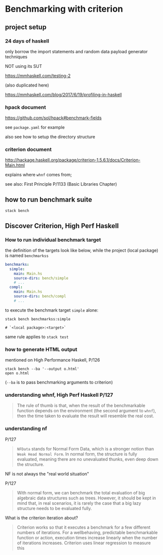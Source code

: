 # Benchmarking with criterion

## project setup

### 24 days of haskell

only borrow the import statements and random data payload generator
techniques

NOT using its SUT

<https://mmhaskell.com/testing-2>

(also duplicated here)

<https://mmhaskell.com/blog/2017/6/19/profiling-in-haskell>

### hpack document

<https://github.com/sol/hpack#benchmark-fields>

see `package.yaml` for example

also see how to setup the directory structure

### criterion document

<http://hackage.haskell.org/package/criterion-1.5.6.1/docs/Criterion-Main.html>

explains where `whnf` comes from;

see also: First Principle P/1133 (Basic Libraries Chapter)

## how to run benchmark suite

`stack bench`

## Discover Criterion, High Perf Haskell

### How to run individual benchmark target

the definition of the targets look like below, while the project (local package)
is named `benchmarkss`

```yaml
benchmarks:
  simple:
    main: Main.hs
    source-dirs: bench/simple
    # ...
  compl:
    main: Main.hs
    source-dirs: bench/compl
    # ...
```

to execute the benchmark target `simple` alone:

```shell
stack bench benchmarkss:simple

# `<local package>:<target>`
```

same rule applies to `stack test`

### how to generate HTML output

mentioned on High Performance Haskell, P/126

```shell
stack bench --ba '--output o.html'
open o.html
```

(`--ba` is to pass benchmarking arguments to criterion)

### understanding whnf, High Perf Haskell P/127

> The rule of thumb is that, when the result of the benchmarkable
> function depends on the environment (the second argument to `whnf`),
> then the time taken to evaluate the result will resemble the real cost.

### understanding nf

P/127

> `NFData` stands for Normal Form Data, which is a stronger notion
> than `Weak Head Normal Form`. In normal form, the structure is fully
> evaluated, meaning there are no unevaluated thunks, even deep down
> the structure.

NF is not always the "real world situation"

P/127

> With normal form, we can benchmark the total evaluation of big algebraic
> data structures such as trees. However, it should be kept in mind that,
> in real scenarios, it is rarely the case that a big lazy structure needs
> to be evaluated fully.

What is the criterion iteration about?

> Criterion works so that it executes a benchmark for a few different numbers
> of iterations. For a wellbehaving, predictable benchmarkable function or
> action, execution times increase linearly when the number of iterations
> increases. Criterion uses linear regression to measure this
